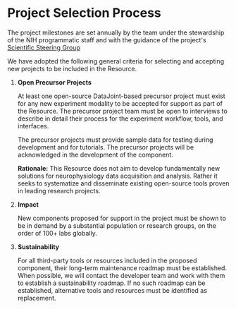 # Project Selection Process

The project milestones are set annually by the team under the stewardship of the NIH programmatic staff and with the guidance of the project's [Scientific Steering Group](./governance.md)

We have adopted the following general criteria for selecting and accepting new projects to be included in the Resource.

1. **Open Precursor Projects**

   At least one open-source DataJoint-based precursor project must exist for any new experiment modality to be accepted for support as part of the Resource. The precursor project team must be open to interviews to describe in detail their process for the experiment workflow, tools, and interfaces.

   The precursor projects must provide sample data for testing during development and for tutorials. The precursor projects will be acknowledged in the development of the component.

   **Rationale:** This Resource does not aim to develop fundamentally new solutions for neurophysiology data acquisition and analysis. Rather it seeks to systematize and disseminate existing open-source tools proven in leading research projects.

1. **Impact**

   New components proposed for support in the project must be shown to be in demand by a substantial population or research groups, on the order of 100+ labs globally.

1. **Sustainability**

   For all third-party tools or resources included in the proposed component, their long-term maintenance roadmap must be established. When possible, we will contact the developer team and work with them to establish a sustainability roadmap. If no such roadmap can be established, alternative tools and resources must be identified as replacement.
